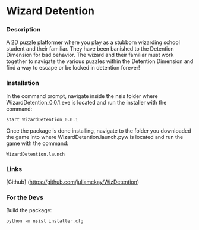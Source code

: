 # Wizard Detention

### Description
A 2D puzzle platformer where you play as a stubborn wizarding school student and their familiar.
They have been banished to the Detention Dimension for bad behavior.
The wizard and their familiar must work together to navigate the various puzzles within the Detention Dimension and find
a way to escape or be locked in detention forever!

### Installation
In the command prompt, navigate inside the nsis folder where WizardDetention_0.0.1.exe is located and run the installer
with the command:
```
start WizardDetention_0.0.1
```

Once the package is done installing, navigate to the folder you downloaded the game into where WizardDetention.launch.pyw 
is located and run the game with the command:
```
WizardDetention.launch
```

### Links
[Github] (https://github.com/juliamckay/WizDetention)

### For the Devs
Build the package:
```
python -m nsist installer.cfg
```